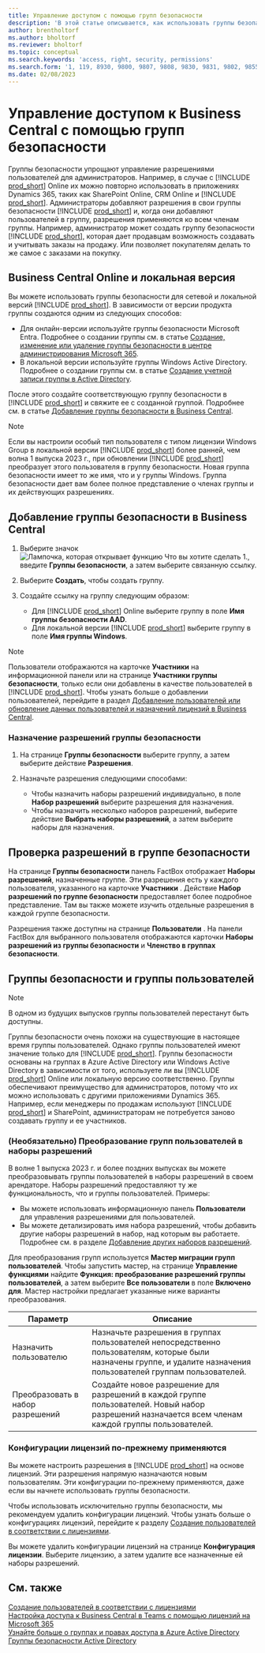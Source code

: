 ```yaml
---
title: Управление доступом с помощью групп безопасности
description: 'В этой статье описывается, как использовать группы безопасности для определения разрешений пользователей.'
author: brentholtorf
ms.author: bholtorf
ms.reviewer: bholtorf
ms.topic: conceptual
ms.search.keywords: 'access, right, security, permissions'
ms.search.form: '1, 119, 8930, 9800, 9807, 9808, 9830, 9831, 9802, 9855, 9862'
ms.date: 02/08/2023
---
```


# Управление доступом к Business Central с помощью групп безопасности

Группы безопасности упрощают управление разрешениями пользователей для администраторов. Например, в случае с [!INCLUDE [prod_short](includes/prod_short.md)] Online их можно повторно использовать в приложениях Dynamics 365, таких как SharePoint Online, CRM Online и [!INCLUDE [prod_short](includes/prod_short.md)]. Администраторы добавляют разрешения в свои группы безопасности [!INCLUDE [prod_short](includes/prod_short.md)] и, когда они добавляют пользователей в группу, разрешения применяются ко всем членам группы. Например, администратор может создать группу безопасности [!INCLUDE [prod_short](includes/prod_short.md)], которая дает продавцам возможность создавать и учитывать заказы на продажу. Или позволяет покупателям делать то же самое с заказами на покупку.

## Business Central Online и локальная версия

Вы можете использовать группы безопасности для сетевой и локальной версий [!INCLUDE [prod_short](includes/prod_short.md)]. В зависимости от версии продукта группы создаются одним из следующих способов:

* Для онлайн-версии используйте группы безопасности Microsoft Entra. Подробнее о создании группы см. в статье [Создание, изменение или удаление группы безопасности в центре администрирования Microsoft 365](/microsoft-365/admin/email/create-edit-or-delete-a-security-group).
* В локальной версии используйте группы Windows Active Directory. Подробнее о создании группы см. в статье [Создание учетной записи группы в Active Directory](/windows/security/operating-system-security/network-security/windows-firewall/create-a-group-account-in-active-directory).

После этого создайте соответствующую группу безопасности в [!INCLUDE [prod_short](includes/prod_short.md)] и свяжите ее с созданной группой. Подробнее см. в статье [Добавление группы безопасности в Business Central](#add-a-security-group-in-business-central).

> [!NOTE]
> Если вы настроили особый тип пользователя с типом лицензии Windows Group в локальной версии [!INCLUDE [prod_short](includes/prod_short.md)] более ранней, чем волна 1 выпуска 2023 г., при обновлении [!INCLUDE [prod_short](includes/prod_short.md)] преобразует этого пользователя в группу безопасности. Новая группа безопасности имеет то же имя, что и у группы Windows. Группа безопасности дает вам более полное представление о членах группы и их действующих разрешениях.

## Добавление группы безопасности в Business Central

1. Выберите значок ![Лампочка, которая открывает функцию Что вы хотите сделать 1.](media/ui-search/search_small.png "Что вы хотите сделать"), введите **Группы безопасности**, а затем выберите связанную ссылку.
1. Выберите **Создать**, чтобы создать группу.
1. Создайте ссылку на группу следующим образом:

    * Для [!INCLUDE [prod_short](includes/prod_short.md)] Online выберите группу в поле **Имя группы безопасности AAD**.
    * Для локальной версии [!INCLUDE [prod_short](includes/prod_short.md)] выберите группу в поле **Имя группы Windows**.

> [!NOTE]
> Пользователи отображаются на карточке **Участники** на информационной панели или на странице **Участники группы безопасности**, только если они добавлены в качестве пользователей в [!INCLUDE [prod_short](includes/prod_short.md)]. Чтобы узнать больше о добавлении пользователей, перейдите в раздел [Добавление пользователей или обновление данных пользователей и назначений лицензий в Business Central](ui-how-users-permissions.md#adduser).  

### Назначение разрешений группы безопасности

1. На странице **Группы безопасности** выберите группу, а затем выберите действие **Разрешения**.
1. Назначьте разрешения следующими способами:

    * Чтобы назначить наборы разрешений индивидуально, в поле **Набор разрешений** выберите разрешения для назначения.
    * Чтобы назначить несколько наборов разрешений, выберите действие **Выбрать наборы разрешений**, а затем выберите наборы для назначения.

## Проверка разрешений в группе безопасности

На странице **Группы безопасности** панель FactBox отображает **Наборы разрешений**, назначенные группе. Эти разрешения есть у каждого пользователя, указанного на карточке **Участники** . Действие **Набор разрешений по группе безопасности** предоставляет более подробное представление. Там вы также можете изучить отдельные разрешения в каждой группе безопасности.

Разрешения также доступны на странице **Пользователи** . На панели FactBox для выбранного пользователя отображаются карточки **Наборы разрешений из группы безопасности** и **Членство в группах безопасности**.

## Группы безопасности и группы пользователей

> [!NOTE]
> В одном из будущих выпусков группы пользователей перестанут быть доступны.

Группы безопасности очень похожи на существующие в настоящее время группы пользователей. Однако группы пользователей имеют значение только для [!INCLUDE [prod_short](includes/prod_short.md)]. Группы безопасности основаны на группах в Azure Active Directory или Windows Active Directory в зависимости от того, используете ли вы [!INCLUDE [prod_short](includes/prod_short.md)] Online или локальную версию соответственно. Группы обеспечивают преимущество для администраторов, потому что их можно использовать с другими приложениями Dynamics 365. Например, если менеджеры по продажам используют [!INCLUDE [prod_short](includes/prod_short.md)] и SharePoint, администраторам не потребуется заново создавать группу и ее участников.

### (Необязательно) Преобразование групп пользователей в наборы разрешений

В волне 1 выпуска 2023 г. и более поздних выпусках вы можете преобразовывать группы пользователей в наборы разрешений в своем арендаторе. Наборы разрешений предоставляют ту же функциональность, что и группы пользователей. Примеры:

* Вы можете использовать информационную панель **Пользователи** для управления разрешениями для пользователей.
* Вы можете детализировать имя набора разрешений, чтобы добавить другие наборы разрешений в набор, над которым вы работаете. Подробнее см. в разделе [Добавление других наборов разрешений](ui-define-granular-permissions.md#to-add-other-permission-sets).

Для преобразования групп используется **Мастер миграции групп пользователей**. Чтобы запустить мастер, на странице **Управление функциями** найдите **Функция: преобразование разрешений группы пользователей**, а затем выберите **Все пользователи** в поле **Включено для**. Мастер настройки предлагает указанные ниже варианты преобразования.

|Параметр  |Описание  |
|---------|---------|
|Назначить пользователю     | Назначьте разрешения в группах пользователей непосредственно пользователям, которые были назначены группе, и удалите назначения пользователей группам пользователей.        |
|Преобразовать в набор разрешений     | Создайте новое разрешение для разрешений в каждой группе пользователей. Новый набор разрешений назначается всем членам каждой группы пользователей.          |

### Конфигурации лицензий по-прежнему применяются

Вы можете настроить разрешения в [!INCLUDE [prod_short](includes/prod_short.md)] на основе лицензий. Эти разрешения напрямую назначаются новым пользователям. Эти конфигурации по-прежнему применяются, даже если вы начнете использовать группы безопасности.

Чтобы использовать исключительно группы безопасности, мы рекомендуем удалить конфигурации лицензий. Чтобы узнать больше о конфигурациях лицензий, перейдите к разделу [Создание пользователей в соответствии с лицензиями](ui-how-users-permissions.md).

Вы можете удалить конфигурации лицензий на странице **Конфигурация лицензии**. Выберите лицензию, а затем удалите все назначенные ей наборы разрешений.

## См. также

[Создание пользователей в соответствии с лицензиями](ui-how-users-permissions.md)  
[Настройка доступа к Business Central в Teams с помощью лицензий на Microsoft 365](admin-access-with-m365-license-setup.md)  
[Узнайте больше о группах и правах доступа в Azure Active Directory](/azure/active-directory/fundamentals/concept-learn-about-groups)  
[Группы безопасности Active Directory](/windows-server/identity/ad-ds/manage/understand-security-groups)  